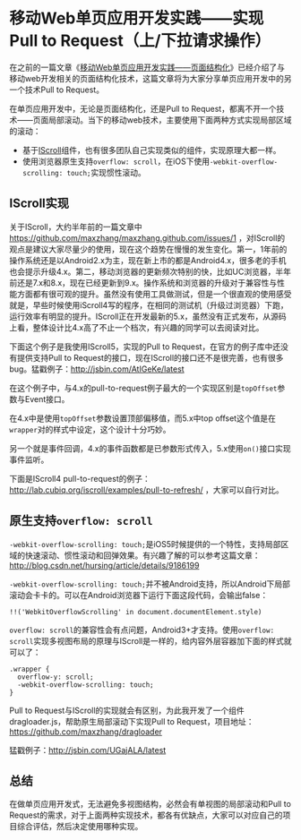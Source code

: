 移动Web单页应用开发实践——实现Pull to Request（上/下拉请求操作）
==========================

在之前的一篇文章《[移动Web单页应用开发实践——页面结构化](https://github.com/maxzhang/maxzhang.github.com/issues/8)》已经介绍了与移动web开发相关的页面结构化技术，这篇文章将为大家分享单页应用开发中的另一个技术Pull to Request。

在单页应用开发中，无论是页面结构化，还是Pull to Request，都离不开一个技术——页面局部滚动。当下的移动web技术，主要使用下面两种方式实现局部区域的滚动：

* 基于[IScroll](https://github.com/cubiq/iscroll)组件，也有很多团队自己实现类似的组件，实现原理大都一样。
* 使用浏览器原生支持```overflow: scroll```，在iOS下使用```-webkit-overflow-scrolling: touch;```实现惯性滚动。

## IScroll实现

关于IScroll，大约半年前的一篇文章中 https://github.com/maxzhang/maxzhang.github.com/issues/1 ，对IScroll的观点是建议大家尽量少的使用，现在这个趋势在慢慢的发生变化。第一，1年前的操作系统还是以Android2.x为主，现在新上市的都是Android4.x，很多老的手机也会提示升级4.x。第二，移动浏览器的更新频次特别的快，比如UC浏览器，半年前还是7.x和8.x，现在已经更新到9.x。操作系统和浏览器的升级对于兼容性与性能方面都有很可观的提升。虽然没有使用工具做测试，但是一个很直观的使用感受就是，早些时候使用iScroll4写的程序，在相同的测试机（升级过浏览器）下跑，运行效率有明显的提升。IScroll正在开发最新的5.x，虽然没有正式发布，从源码上看，整体设计比4.x高了不止一个档次，有兴趣的同学可以去阅读对比。

下面这个例子是我使用IScroll5，实现的Pull to Request，在官方的例子库中还没有提供支持Pull to Request的接口，现在IScroll的接口还不是很完善，也有很多bug。猛戳例子：http://jsbin.com/AtIGeKe/latest

在这个例子中，与4.x的pull-to-request例子最大的一个实现区别是```topOffset```参数与Event接口。

在4.x中是使用```topOffset```参数设置顶部偏移值，而5.x中top offset这个值是在```wrapper```对的样式中设定，这个设计十分巧妙。

另一个就是事件回调，4.x的事件函数都是已参数形式传入，5.x使用```on()```接口实现事件监听。

下面是IScroll4 pull-to-request的例子： http://lab.cubiq.org/iscroll/examples/pull-to-refresh/ ，大家可以自行对比。

## 原生支持```overflow: scroll```

```-webkit-overflow-scrolling: touch;```是iOS5时候提供的一个特性，支持局部区域的快速滚动、惯性滚动和回弹效果。有兴趣了解的可以参考这篇文章： http://blog.csdn.net/hursing/article/details/9186199

```-webkit-overflow-scrolling: touch;```并不被Android支持，所以Android下局部滚动会卡卡的。可以在Android浏览器下运行下面这段代码，会输出false：

```
!!('WebkitOverflowScrolling' in document.documentElement.style)
```

```overflow: scroll```的兼容性会有点问题，Android3+才支持。使用```overflow: scroll```实现多视图布局的原理与IScroll是一样的，给内容外层容器加下面的样式就可以了：

```
.wrapper {
  overflow-y: scroll;
  -webkit-overflow-scrolling: touch;
}
```

Pull to Request与IScroll的实现就会有区别，为此我开发了一个组件dragloader.js，帮助原生局部滚动下实现Pull to Request，项目地址：https://github.com/maxzhang/dragloader

猛戳例子：http://jsbin.com/UGajALA/latest

## 总结

在做单页应用开发式，无法避免多视图结构，必然会有单视图的局部滚动和Pull to Request的需求，对于上面两种实现技术，都各有优缺点，大家可以对应自己的项目综合评估，然后决定使用哪种实现。
